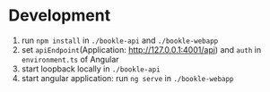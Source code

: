 # Development

1. run `npm install` in `./bookle-api` and `./bookle-webapp`
2. set `apiEndpoint`(Application: http://127.0.0.1:4001/api) and `auth` in `environment.ts` of Angular
3. start loopback locally in `./bookle-api`
4. start angular application: run `ng serve` in `./bookle-webapp`
